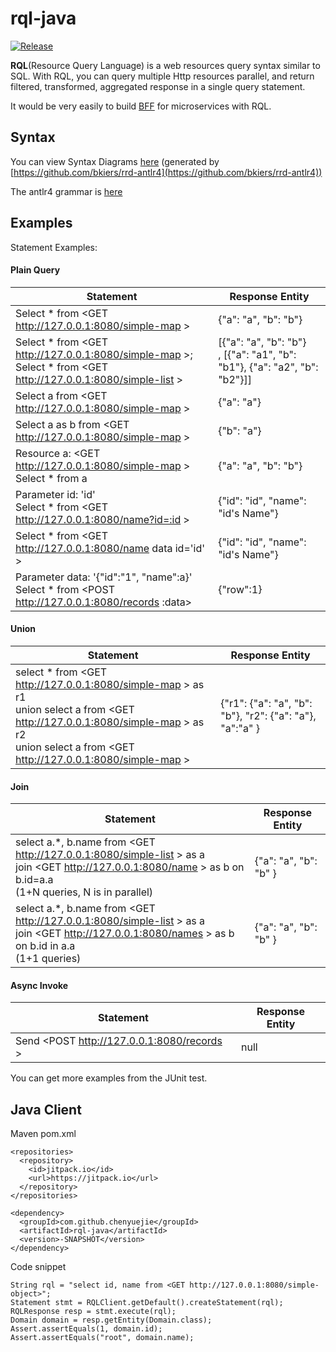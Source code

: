 # rql-java

[![Release](https://jitpack.io/v/chenyuejie/rql-java.svg)](https://jitpack.io/#chenyuejie/rql-java)



**RQL**(Resource Query Language) is a web resources query syntax similar to SQL. With RQL, you can query multiple Http resources parallel, and return filtered, transformed, aggregated response in a single query statement.

It would be very easily to build [BFF](http://samnewman.io/patterns/architectural/bff/) for microservices with RQL.

## Syntax
You can view Syntax Diagrams [here](https://chenyuejie.github.io/RQL/syntax/) (generated by [https://github.com/bkiers/rrd-antlr4](https://github.com/bkiers/rrd-antlr4))

The antlr4 grammar is [here](https://github.com/chenyuejie/rql-java/blob/master/src/main/antlr4/rql/antlr/RQL.g4)



## Examples
Statement Examples:

#### Plain Query

| Statement                                                          | Response Entity             |
|--------------------------------------------------------------------|-----------------------------|
| Select * from <GET http://127.0.0.1:8080/simple-map &gt;        | {"a": "a", "b": "b"}       |
| Select \* from &lt;GET http://127.0.0.1:8080/simple-map &gt;;<br>Select \* from &lt;GET http://127.0.0.1:8080/simple-list &gt;        | [{"a": "a", "b": "b"}  <br>, [{"a": "a1", "b": "b1"}, {"a": "a2", "b": "b2"}]]     |
| Select a from <GET http://127.0.0.1:8080/simple-map &gt;        | {"a": "a"}                  |
| Select a as b from <GET http://127.0.0.1:8080/simple-map &gt;   | {"b": "a"}                  |
| Resource a: &lt;GET http://127.0.0.1:8080/simple-map &gt; <br>Select * from a  | {"a": "a", "b": "b"}  |
| Parameter id: 'id' <br>Select * from <GET http://127.0.0.1:8080/name?id=:id &gt; | {"id": "id", "name": "id's Name"}  |
| Select * from <GET http://127.0.0.1:8080/name data id='id' &gt; | {"id": "id", "name": "id's Name"}  |
| Parameter data: '{"id":"1", "name":a}' <br> Select * from <POST http://127.0.0.1:8080/records :data&gt; | {"row":1} |
#### Union
| Statement                                                          | Response Entity             |
|--------------------------------------------------------------------|-----------------------------|
| select * from &lt;GET http://127.0.0.1:8080/simple-map &gt; as r1<br>union select a from &lt;GET http://127.0.0.1:8080/simple-map &gt; as r2<br>union select a from &lt;GET http://127.0.0.1:8080/simple-map &gt;        | {"r1": {"a": "a", "b": "b"}, "r2": {"a": "a"}, "a":"a"  }       |

#### Join
| Statement                                                          | Response Entity             |
|--------------------------------------------------------------------|-----------------------------|
| select a.*, b.name from &lt;GET http://127.0.0.1:8080/simple-list &gt; as a<br>join &lt;GET http://127.0.0.1:8080/name &gt; as b on b.id=a.a <br> (1+N queries, N is in parallel)      | {"a": "a", "b": "b" }       |
| select a.*, b.name from &lt;GET http://127.0.0.1:8080/simple-list &gt; as a<br>join &lt;GET http://127.0.0.1:8080/names &gt; as b on b.id in a.a <br> (1+1 queries)        | {"a": "a", "b": "b" }       |

#### Async Invoke
| Statement                                                          | Response Entity             |
|--------------------------------------------------------------------|-----------------------------|
| Send <POST http://127.0.0.1:8080/records &gt;                       | null       |


You can get more examples from the JUnit test.

## Java Client

Maven pom.xml

    <repositories>
      <repository>
        <id>jitpack.io</id>
        <url>https://jitpack.io</url>
      </repository>
    </repositories>

    <dependency>
      <groupId>com.github.chenyuejie</groupId>
      <artifactId>rql-java</artifactId>
      <version>-SNAPSHOT</version>
    </dependency>

Code snippet

    String rql = "select id, name from <GET http://127.0.0.1:8080/simple-object>";
    Statement stmt = RQLClient.getDefault().createStatement(rql);
    RQLResponse resp = stmt.execute(rql);
    Domain domain = resp.getEntity(Domain.class);
    Assert.assertEquals(1, domain.id);
    Assert.assertEquals("root", domain.name);
